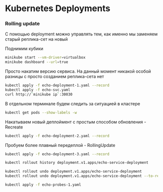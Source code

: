 # Kubernetes Deployments

### Rolling update

С помощью deployment можно управлять тем, как именно мы заменяем старый реплика-сет на новый

Поднимим кубики
```bash
minikube start --vm-driver=virtualbox
minikube dashboard --url=true
```

Просто накатим версию сервиса. На данный момент никакой особой разницы с просто созданием реплика-сета нет
```bash
kubectl apply -f echo-deployment-1.yaml --record
kubectl apply -f echo-svc.yaml
curl http://`minikube ip`:30030
```

В отдельном терминале будем следить за ситуацией в кластере
```bash
kubectl get pods --show-labels -w
```

Накатываем новый деплоймент с простым способом обновления - Recreate
```bash
kubectl apply -f echo-deployment-2.yaml --record
```

Пробуем более плавный передеплой - RollingUpdate
```bash
kubectl apply -f echo-deployment-3.yaml --record
```

```bash
kubectl rollout history deployment.v1.apps/echo-service-deployment

kubectl rollout undo deployment.v1.apps/echo-service-deployment
kubectl rollout undo deployment.v1.apps/echo-service-deployment --to-revision=2
```

```bash
kubectl apply -f echo-probes-1.yaml
```